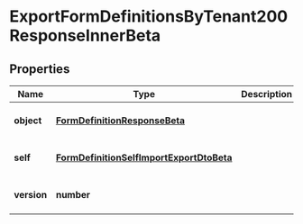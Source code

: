# ExportFormDefinitionsByTenant200ResponseInnerBeta

## Properties

Name | Type | Description | Notes
------------ | ------------- | ------------- | -------------
**object** | [**FormDefinitionResponseBeta**](FormDefinitionResponseBeta.md) |  | [optional] [default to undefined]
**self** | [**FormDefinitionSelfImportExportDtoBeta**](FormDefinitionSelfImportExportDtoBeta.md) |  | [optional] [default to undefined]
**version** | **number** |  | [optional] [default to undefined]

